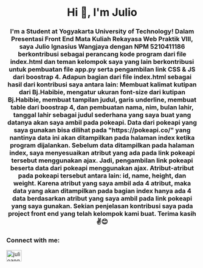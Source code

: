 <h1 align="center">Hi 👋, I'm Julio</h1>
<h3 align="center">I'm a Student at Yogyakarta University of Technology! Dalam Presentasi Front End Mata Kuliah Rekayasa Web Praktik VIII, saya Julio Ignasius Wangjaya dengan NPM 5210411186 berkontribusi sebagai perancang kode program dari file index.html dan teman kelompok saya yang lain berkontribusi untuk pembuatan file app.py serta pengambilan link CSS & JS dari boostrap 4. Adapun bagian dari file index.html sebagai hasil dari kontribusi saya antara lain: Membuat kalimat kutipan dari Bj.Habibie, mengatur ukuran font-size dari kutipan Bj.Habibie, membuat tampilan judul, garis underline, membuat table dari boostrap 4, dan pembuatan nama, nim, bulan lahir, tanggal lahir sebagai judul sederhana yang saya buat yang datanya akan saya ambil pada pokeapi. Data dari pokeapi yang saya gunakan bisa dilihat pada "https://pokeapi.co/" yang nantinya data ini akan ditampilkan pada halaman index ketika program dijalankan. Sebelum data ditampilkan pada halaman index, saya menyesuaikan atribut yang ada pada link pokeapi tersebut menggunakan ajax. Jadi, pengambilan link pokeapi beserta data dari pokeapi menggunakan ajax. Atribut-atribut pada pokeapi tersebut antara lain: id, name, height, dan weight. Karena atribut yang saya ambil ada 4 atribut, maka data yang akan ditampilkan pada bagian index hanya ada 4 data berdasarkan atribut yang saya ambil pada link pokeapi yang saya gunakan. Sekian penjelasan kontribusi saya pada project front end yang telah kelompok kami buat. Terima kasih ✌😊</h3>

<h3 align="left">Connect with me:</h3>
<p align="left">
<a href="https://instagram.com/julioangr" target="blank"><img align="center" src="https://raw.githubusercontent.com/rahuldkjain/github-profile-readme-generator/master/src/images/icons/Social/instagram.svg" alt="julioangr" height="30" width="40" /></a>
</p>

